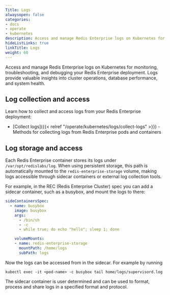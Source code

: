 ```yaml
---
Title: Logs
alwaysopen: false
categories:
- docs
- operate
- kubernetes
description: Access and manage Redis Enterprise logs on Kubernetes for monitoring and troubleshooting.
hideListLinks: true
linkTitle: Logs
weight: 60
---
```


Access and manage Redis Enterprise logs on Kubernetes for monitoring, troubleshooting, and debugging your Redis Enterprise deployment. Logs provide valuable insights into cluster operations, database performance, and system health.

## Log collection and access

Learn how to collect and access logs from your Redis Enterprise deployment:

- [Collect logs]({{< relref "/operate/kubernetes/logs/collect-logs" >}}) - Methods for collecting logs from Redis Enterprise pods and containers

## Log storage and access

Each Redis Enterprise container stores its logs under `/var/opt/redislabs/log`. When using persistent storage, this path is automatically mounted to the `redis-enterprise-storage` volume, making logs accessible through sidecar containers or external log collection tools.

For example, in the REC (Redis Enterprise Cluster) spec you can add a sidecar container, such as a busybox, and mount the logs to there:

```yaml
sideContainersSpec:
  - name: busybox
    image: busybox
    args:
      - /bin/sh
      - -c
      - while true; do echo "hello"; sleep 1; done

    volumeMounts:
    - name: redis-enterprise-storage
      mountPath: /home/logs
      subPath: logs
```

Now the logs can be accessed from in the sidecar. For example by running

```kubectl exec -it <pod-name> -c busybox tail home/logs/supervisord.log```

The sidecar container is user determined and can be used to format, process and share logs in a specified format and protocol.
